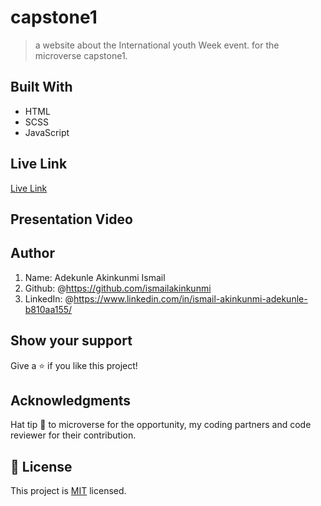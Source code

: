 # capstone1

> a website about the International youth Week event. for the microverse capstone1.

## Built With

- HTML
- SCSS
- JavaScript

## Live Link

[Live Link](https://ismailakinkunmi.github.io/capstone/)

## Presentation Video

## Author

1. Name: Adekunle Akinkunmi Ismail
2. Github: @<https://github.com/ismailakinkunmi>
3. LinkedIn: @<https://www.linkedin.com/in/ismail-akinkunmi-adekunle-b810aa155/>

## Show your support

Give a ⭐️ if you like this project!

## Acknowledgments

Hat tip 👒 to microverse for the opportunity, my coding partners and code reviewer for their contribution.

## 📝 License

This project is [MIT](./MIT.md) licensed.
